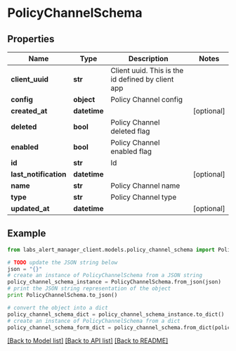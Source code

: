 # PolicyChannelSchema


## Properties
Name | Type | Description | Notes
------------ | ------------- | ------------- | -------------
**client_uuid** | **str** | Client uuid. This is the id defined by client app | 
**config** | **object** | Policy Channel config | 
**created_at** | **datetime** |  | [optional] 
**deleted** | **bool** | Policy Channel deleted flag | 
**enabled** | **bool** | Policy Channel enabled flag | 
**id** | **str** | Id | 
**last_notification** | **datetime** |  | [optional] 
**name** | **str** | Policy Channel name | 
**type** | **str** | Policy Channel type | 
**updated_at** | **datetime** |  | [optional] 

## Example

```python
from labs_alert_manager_client.models.policy_channel_schema import PolicyChannelSchema

# TODO update the JSON string below
json = "{}"
# create an instance of PolicyChannelSchema from a JSON string
policy_channel_schema_instance = PolicyChannelSchema.from_json(json)
# print the JSON string representation of the object
print PolicyChannelSchema.to_json()

# convert the object into a dict
policy_channel_schema_dict = policy_channel_schema_instance.to_dict()
# create an instance of PolicyChannelSchema from a dict
policy_channel_schema_form_dict = policy_channel_schema.from_dict(policy_channel_schema_dict)
```
[[Back to Model list]](../README.md#documentation-for-models) [[Back to API list]](../README.md#documentation-for-api-endpoints) [[Back to README]](../README.md)



